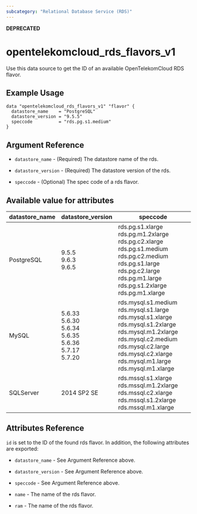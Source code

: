 ```yaml
---
subcategory: "Relational Database Service (RDS)"
---
```


**DEPRECATED**
# opentelekomcloud_rds_flavors_v1

Use this data source to get the ID of an available OpenTelekomCloud RDS flavor.

## Example Usage

```hcl
data "opentelekomcloud_rds_flavors_v1" "flavor" {
  datastore_name    = "PostgreSQL"
  datastore_version = "9.5.5"
  speccode          = "rds.pg.s1.medium"
}
```

## Argument Reference

* `datastore_name` - (Required) The datastore name of the rds.

* `datastore_version` - (Required) The datastore version of the rds.

* `speccode` - (Optional) The spec code of a rds flavor.

## Available value for attributes

datastore_name | datastore_version | speccode
---- | ---- | ----
PostgreSQL | 9.5.5 <br> 9.6.3 <br> 9.6.5| rds.pg.s1.xlarge rds.pg.m1.2xlarge rds.pg.c2.xlarge rds.pg.s1.medium rds.pg.c2.medium rds.pg.s1.large rds.pg.c2.large rds.pg.m1.large rds.pg.s1.2xlarge rds.pg.m1.xlarge
MySQL| 5.6.33 <br>5.6.30  <br>5.6.34 <br>5.6.35 <br>5.6.36 <br>5.7.17 <br>5.7.20| rds.mysql.s1.medium rds.mysql.s1.large rds.mysql.s1.xlarge rds.mysql.s1.2xlarge rds.mysql.m1.2xlarge rds.mysql.c2.medium rds.mysql.c2.large rds.mysql.c2.xlarge rds.mysql.m1.large rds.mysql.m1.xlarge
SQLServer| 2014 SP2 SE | rds.mssql.s1.xlarge rds.mssql.m1.2xlarge rds.mssql.c2.xlarge rds.mssql.s1.2xlarge rds.mssql.m1.xlarge

## Attributes Reference

`id` is set to the ID of the found rds flavor. In addition, the following attributes are exported:

* `datastore_name` - See Argument Reference above.

* `datastore_version` - See Argument Reference above.

* `speccode` - See Argument Reference above.

* `name` - The name of the rds flavor.

* `ram` - The name of the rds flavor.
